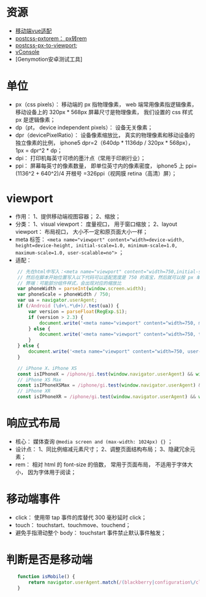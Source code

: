 # 资源
- [移动端vue适配](https://www.w3cplus.com/css/vw-for-layout.html)
- [postcss-pxtorem： px转rem](https://github.com/cuth/postcss-pxtorem)
- [postcss-px-to-viewport](https://github.com/evrone/postcss-px-to-viewport);
- [vConsole](https://github.com/Tencent/vConsole/blob/dev/README_CN.md)
- [Genymotion安卓测试工具]

# 单位
- px（css pixels）： 移动端的 px 指物理像素， web 端常用像素指逻辑像素， 移动设备上的 320px * 568px 屏幕尺寸是物理像素， 我们设置的 css 样式 px 是逻辑像素； 
- dp（pt， device independent pixels）： 设备无关像素； 
- dpr（devicePixelRatio）： 设备像素缩放比， 真实的物理像素和移动设备的独立像素的比例， iphone5 dpr=2（640dp * 1136dp / 320px * 568px）， 1px = dpr^2 * dp； 
- dpi： 打印机每英寸可喷的墨汁点（常用于印刷行业）； 
- ppi： 屏幕每英寸的像素数量， 即单位英寸内的像素密度， iphone5 上 ppi=(1136^2 + 640^2)/4 开根号 =326ppi（视网膜 retina（高清）屏）； 

# viewport
- 作用： 1、提供移动端视图容器； 2、缩放； 
- 分类： 1、visual viewport： 度量视口， 用于窗口缩放； 2、layout viewport： 布局视口， 大小不一定和原页面大小一样； 
- meta 标签： `<meta name="viewport" content="width=device-width, height=device-height, initial-scale=1.0, minimum-scale=1.0, maximum-scale=1.0, user-scalable=no">` ； 
- 适配：
```js
	// 先在html中写入：<meta name="viewport" content="width=750,initial-scale=0.5, maximum-scale=0.5, minimum-scale=0.5">
	// 然后在脚本开始位置写入以下代码可以适配宽度是 750 的高宝，然后就可以按 px 单位写 css 了
	// 弊端：可能部分组件样式，会出现对应的缩放比
	var phoneWidth = parseInt(window.screen.width);
	var phoneScale = phoneWidth / 750;
	var ua = navigator.userAgent;
	if (/Android (\d+\.*\d+)/.test(ua)) {
		var version = parseFloat(RegExp.$1);
		if (version > 2.3) {
			document.write('<meta name="viewport" content="width=750, minimum-scale = ' + phoneScale + ', maximum-scale = ' + phoneScale + ', target-densitydpi=device-dpi,user-scalable=no">');
		} else {
			document.write('<meta name="viewport" content="width=750, target-densitydpi=device-dpi,user-scalable=no">');
		}
	} else {
		document.write('<meta name="viewport" content="width=750, user-scalable=no, target-densitydpi=device-dpi,user-scalable=no">');
	}

	// iPhone X、iPhone XS
	const isIPhoneX = /iphone/gi.test(window.navigator.userAgent) && window.devicePixelRatio && window.devicePixelRatio === 3 && window.screen.width === 375 && window.screen.height === 812;
	// iPhone XS Max
	const isIPhoneXSMax = /iphone/gi.test(window.navigator.userAgent) && window.devicePixelRatio && window.devicePixelRatio === 3 && window.screen.width === 414 && window.screen.height === 896;
	// iPhone XR
	const isIPhoneXR = /iphone/gi.test(window.navigator.userAgent) && window.devicePixelRatio && window.devicePixelRatio === 2 && window.screen.width === 414 && window.screen.height === 896;
```

# 响应式布局

- 核心： 媒体查询 `@media screen and (max-width: 1024px) {}` ； 
- 设计点： 1、同比例缩减元素尺寸； 2、调整页面结构布局； 3、隐藏冗余元素； 
- rem： 相对 html 的 font-size 的倍数， 常用于页面布局， 不适用于字体大小， 因为字体用于阅读； 

# 移动端事件

- click： 使用带 tap 事件的库替代 300 毫秒延时 click； 
- touch： touchstart、touchmove、touchend； 
- 避免手指滑动整个 body： touchstart 事件禁止默认事件触发； 

# 判断是否是移动端

```js
	function isMobile() {
		return navigator.userAgent.match(/(blackberry|configuration\/cldc|hp |hp-|htc |htc_|htc-|iemobile|kindle|midp|mmp|motorola|mobile|nokia|opera mini|opera |Googlebot-Mobile|YahooSeeker\/M1A1-R2D2|android|iphone|ipod|mobi|palm|palmos|pocket|portalmmm|ppc;|smartphone|sonyericsson|sqh|spv|symbian|treo|up.browser|up.link|vodafone|windows ce|xda |xda_)/i) ? true : false;
	}
```